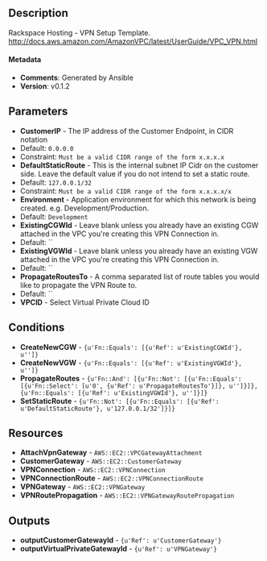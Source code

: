 
## Description

Rackspace Hosting - VPN Setup Template. http://docs.aws.amazon.com/AmazonVPC/latest/UserGuide/VPC_VPN.html

#### Metadata

 * **Comments**: Generated by Ansible
 * **Version**: v0.1.2

## Parameters

 * **CustomerIP** - The IP address of the Customer Endpoint, in CIDR notation
  * Default: `0.0.0.0`
  * Constraint: `Must be a valid CIDR range of the form x.x.x.x`
 * **DefaultStaticRoute** - This is the internal subnet IP Cidr on the customer side. Leave the default value if you do not intend to set a static route.
  * Default: `127.0.0.1/32`
  * Constraint: `Must be a valid CIDR range of the form x.x.x.x/x`
 * **Environment** - Application environment for which this network is being created. e.g. Development/Production.
  * Default: `Development`
 * **ExistingCGWId** - Leave blank unless you already have an existing CGW attached in the VPC you're creating this VPN Connection in.
  * Default: ``
 * **ExistingVGWId** - Leave blank unless you already have an existing VGW attached in the VPC you're creating this VPN Connection in.
  * Default: ``
 * **PropagateRoutesTo** - A comma separated list of route tables you would like to propagate the VPN Route to.
  * Default: ``
 * **VPCID** - Select Virtual Private Cloud ID

## Conditions

 * **CreateNewCGW** - `{u'Fn::Equals': [{u'Ref': u'ExistingCGWId'}, u'']}`
 * **CreateNewVGW** - `{u'Fn::Equals': [{u'Ref': u'ExistingVGWId'}, u'']}`
 * **PropagateRoutes** - `{u'Fn::And': [{u'Fn::Not': [{u'Fn::Equals': [{u'Fn::Select': [u'0', {u'Ref': u'PropagateRoutesTo'}]}, u'']}]}, {u'Fn::Equals': [{u'Ref': u'ExistingVGWId'}, u'']}]}`
 * **SetStaticRoute** - `{u'Fn::Not': [{u'Fn::Equals': [{u'Ref': u'DefaultStaticRoute'}, u'127.0.0.1/32']}]}`

## Resources

 * **AttachVpnGateway** - `AWS::EC2::VPCGatewayAttachment`
 * **CustomerGateway** - `AWS::EC2::CustomerGateway`
 * **VPNConnection** - `AWS::EC2::VPNConnection`
 * **VPNConnectionRoute** - `AWS::EC2::VPNConnectionRoute`
 * **VPNGateway** - `AWS::EC2::VPNGateway`
 * **VPNRoutePropagation** - `AWS::EC2::VPNGatewayRoutePropagation`

## Outputs

 * **outputCustomerGatewayId** - `{u'Ref': u'CustomerGateway'}`
 * **outputVirtualPrivateGatewayId** - `{u'Ref': u'VPNGateway'}`